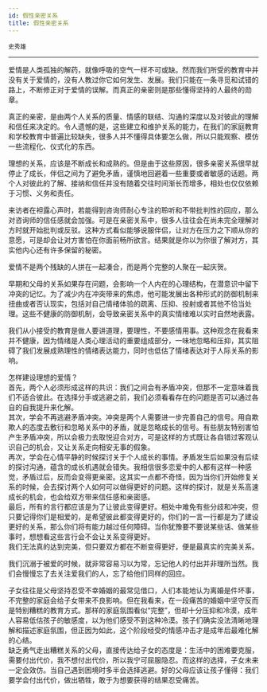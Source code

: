 ```yaml
---
id: 假性亲密关系
title: 假性亲密关系
---
```


`史秀雄`

---

爱情是人类孤独的解药，就像呼吸的空气一样不可或缺。然而我们所受的教育中并没有关于爱情的，没有人教过你它如何发生、发展。我们只能在一条寻觅和试错的路上，不断修正对于爱情的误解。而真正的亲密则是那些懂得坚持的人最终的勋章。

真正的亲密，是由两个人关系的质量、情感的联结、沟通的深度以及对彼此的理解和信任来决定的。令人遗憾的是，这些建立和维护关系的能力，在我们的家庭教育和学校教育中普遍比较缺失，很多人并不懂得具体要怎么做，所以只能观察、模仿一些流程化、仪式化的东西。

理想的关系，应该是不断成长和成熟的。但是由于这些原因，很多亲密关系很早就停止了成长，伴侣之间为了避免矛盾，谨慎地回避着一些重要或者敏感的话题。两个人对彼此的了解、接纳和信任并没有随着交往时间渐长而增多，相处也仅仅依赖于习惯、义务和责任。

来访者在袒露心声时，若能得到咨询师耐心专注的聆听和不带批判性的回应，那么对咨询师的信任感就会加强。可是在亲密关系中，很多人往往会在尚未完全理解对方时就开始批判或反驳。这种方式看似能够说服伴侣，让对方在压力之下顺从你的意愿，可是却会让对方害怕在你面前畅所欲言。结果就是你以为你很了解对方，其实他内心还有许多保留的秘密。

爱情不是两个残缺的人拼在一起凑合，而是两个完整的人聚在一起庆贺。

早期和父母的关系如果存在问题，会影响一个人内在的心理结构，在潜意识中留下冲突的记忆。为了减少内在冲突带来的焦虑，他可能发展出各种形式的防御机制来扭曲或者否认现实，包括对自己情绪体验的疏离、压抑、投射或者其他不恰当处理。这些不健康的防御机制，会导致亲密关系中的真实情绪难以实时自然地表露。

我们从小接受的教育是做人要讲道理，要理性，不要感情用事。这种观念在我看来并不健康，因为情绪是人类心理活动的重要组成部分，一味地忽略和压抑，其实阻碍了我们发展成熟理性的情绪表达能力，同时也低估了情绪表达对于人际关系的影响。

怎样建设理想的爱情？  
首先，两个人必须形成这样的共识：我们之间会有矛盾冲突，但那不一定意味着我们不适合彼此。在选择分手或逃避之前，我们必须看看存在的问题是否可以通过各自的自我提升来化解。  
其次，学会不再逃避矛盾冲突。冲突是两个人需要进一步完善自己的信号。用自欺欺人的态度去敷衍和忽略关系中的矛盾，就是忽略成长的信号。有些朋友特别害怕产生矛盾冲突，所以会极力去取悦迎合对方，可是这样的方式既让各自错过客观认识自己的机会，又让关系走向相安无事的假象。  
再次，学会在心情平静的时候探讨关于个人成长的事情。矛盾发生后如果没有后续的探讨沟通，蕴含的成长机遇就会错失。我相信很多恋爱中的人都有这样一种感觉，矛盾过后，反而会变得更亲密。这其实一点都不奇怪，因为当你们开始修复关系的时候，会去探讨两个人如何可以做得更好的问题。这样的探讨，就是关系高速成长的机会，也会给双方带来信任感和亲密感。  
最后，所有的言行都应该是为了让彼此变得更好。相处中难免有些分歧和冲突，但只要记得你们是相爱的，是希望彼此都变得更好的，你们的一言一行都是为了建设更好的关系，那么你们将有能力越过任何障碍。当你犹豫要不要说某些话、做某些事时，想想看这些言行会不会让关系变得更好。  
我们无法真的达到完美，但只要双方都在不断变得更好，便是最真实的完美关系。

我们沉溺于被爱的时候，就非常容易习以为常，忘记他人的付出并非理所当然。我们会慢慢忘了去关注爱我们的人，忘了给他们同样的回应。

子女往往是父母坚持忍受不幸婚姻的最常见借口，人们本能地认为离婚是件坏事，不完整的家庭会给子女带来不良影响。但在我看来，在一段痛苦的婚姻中坚守反而是特别糟糕的教育方式。那样的家庭氛围看似“完整”，但却十分压抑和冷漠，成年人容易低估孩子的敏感度，以为他们感受不到这种冷漠。孩子们确实没法清晰地理解和描述家庭氛围，但正因为如此，这个阶段经受的情感冲击才是成年后最难化解的心结。  
缺乏勇气走出糟糕关系的父母，直接传达给子女的态度是：生活中的困难要克服，需要付出代价，我不想付出代价，所以我宁可屈服隐忍。而这样的选择，子女未来一定会效仿。当自己遇到困境时多半会选择逃避。好的父母应该让孩子懂得：我们要学会付出代价，做出牺牲，敢于为想要获得的结果忍受痛苦。
